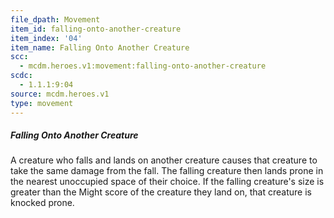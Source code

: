 ```yaml
---
file_dpath: Movement
item_id: falling-onto-another-creature
item_index: '04'
item_name: Falling Onto Another Creature
scc:
  - mcdm.heroes.v1:movement:falling-onto-another-creature
scdc:
  - 1.1.1:9:04
source: mcdm.heroes.v1
type: movement
---
```


##### Falling Onto Another Creature

A creature who falls and lands on another creature causes that creature to take the same damage from the fall. The falling creature then lands prone in the nearest unoccupied space of their choice. If the falling creature's size is greater than the Might score of the creature they land on, that creature is knocked prone.
